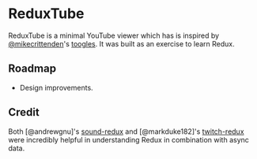 # ReduxTube

ReduxTube is a minimal YouTube viewer which has is inspired by [@mikecrittenden]'s [toogles].
It was built as an exercise to learn Redux.

## Roadmap

* Design improvements.

## Credit

Both [@andrewgnu]'s [sound-redux] and [@markduke182]'s [twitch-redux] were incredibly helpful
in understanding Redux in combination with async data.

[@mikecrittenden]: https://github.com/mikecrittenden
[toogles]: https://github.com/mikecrittenden/toogles
[@andrewngu]: https://github.com/andrewngu
[sound-redux]: https://github.com/andrewngu/sound-redux
[@marduke182]: https://github.com/marduke182
[twitch-redux]: https://github.com/marduke182/twitch-redux
